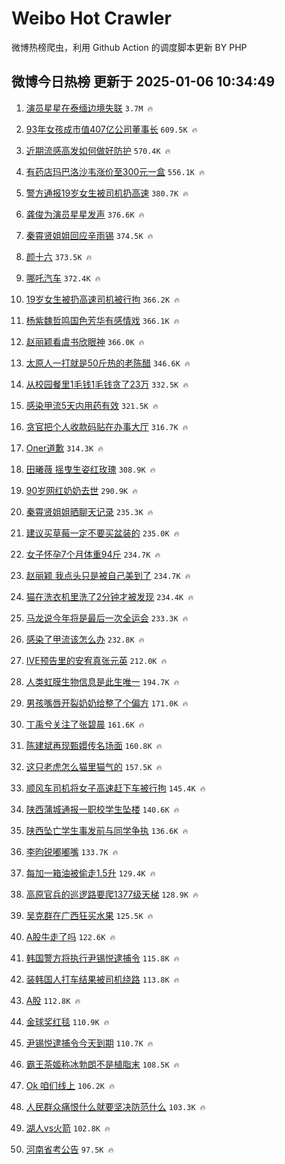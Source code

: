 # Weibo Hot Crawler 



微博热榜爬虫，利用 Github Action 的调度脚本更新 BY PHP 


## 微博今日热榜 更新于 2025-01-06 10:34:49 
1. [演员星星在泰缅边境失联](https://s.weibo.com/weibo?q=%23%E6%BC%94%E5%91%98%E6%98%9F%E6%98%9F%E5%9C%A8%E6%B3%B0%E7%BC%85%E8%BE%B9%E5%A2%83%E5%A4%B1%E8%81%94%23&t=31&band_rank=1&Refer=top) `3.7M 🔥` 

1. [93年女孩成市值407亿公司董事长](https://s.weibo.com/weibo?q=%2393%E5%B9%B4%E5%A5%B3%E5%AD%A9%E6%88%90%E5%B8%82%E5%80%BC407%E4%BA%BF%E5%85%AC%E5%8F%B8%E8%91%A3%E4%BA%8B%E9%95%BF%23&t=31&band_rank=2&Refer=top) `609.5K 🔥` 

1. [近期流感高发如何做好防护](https://s.weibo.com/weibo?q=%23%E8%BF%91%E6%9C%9F%E6%B5%81%E6%84%9F%E9%AB%98%E5%8F%91%E5%A6%82%E4%BD%95%E5%81%9A%E5%A5%BD%E9%98%B2%E6%8A%A4%23&t=31&band_rank=3&Refer=top) `570.4K 🔥` 

1. [有药店玛巴洛沙韦涨价至300元一盒](https://s.weibo.com/weibo?q=%23%E6%9C%89%E8%8D%AF%E5%BA%97%E7%8E%9B%E5%B7%B4%E6%B4%9B%E6%B2%99%E9%9F%A6%E6%B6%A8%E4%BB%B7%E8%87%B3300%E5%85%83%E4%B8%80%E7%9B%92%23&t=31&band_rank=4&Refer=top) `556.1K 🔥` 

1. [警方通报19岁女生被司机扔高速](https://s.weibo.com/weibo?q=%23%E8%AD%A6%E6%96%B9%E9%80%9A%E6%8A%A519%E5%B2%81%E5%A5%B3%E7%94%9F%E8%A2%AB%E5%8F%B8%E6%9C%BA%E6%89%94%E9%AB%98%E9%80%9F%23&t=31&band_rank=5&Refer=top) `380.7K 🔥` 

1. [龚俊为演员星星发声](https://s.weibo.com/weibo?q=%23%E9%BE%9A%E4%BF%8A%E4%B8%BA%E6%BC%94%E5%91%98%E6%98%9F%E6%98%9F%E5%8F%91%E5%A3%B0%23&t=31&band_rank=6&Refer=top) `376.6K 🔥` 

1. [秦霄贤姐姐回应辛雨锡](https://s.weibo.com/weibo?q=%23%E7%A7%A6%E9%9C%84%E8%B4%A4%E5%A7%90%E5%A7%90%E5%9B%9E%E5%BA%94%E8%BE%9B%E9%9B%A8%E9%94%A1%23&t=31&band_rank=7&Refer=top) `374.5K 🔥` 

1. [颜十六](https://s.weibo.com/weibo?q=%E9%A2%9C%E5%8D%81%E5%85%AD&t=31&band_rank=8&Refer=top) `373.5K 🔥` 

1. [哪吒汽车](https://s.weibo.com/weibo?q=%E5%93%AA%E5%90%92%E6%B1%BD%E8%BD%A6&t=31&band_rank=9&Refer=top) `372.4K 🔥` 

1. [19岁女生被扔高速司机被行拘](https://s.weibo.com/weibo?q=%2319%E5%B2%81%E5%A5%B3%E7%94%9F%E8%A2%AB%E6%89%94%E9%AB%98%E9%80%9F%E5%8F%B8%E6%9C%BA%E8%A2%AB%E8%A1%8C%E6%8B%98%23&t=31&band_rank=10&Refer=top) `366.2K 🔥` 

1. [杨紫魏哲鸣国色芳华有感情戏](https://s.weibo.com/weibo?q=%23%E6%9D%A8%E7%B4%AB%E9%AD%8F%E5%93%B2%E9%B8%A3%E5%9B%BD%E8%89%B2%E8%8A%B3%E5%8D%8E%E6%9C%89%E6%84%9F%E6%83%85%E6%88%8F%23&t=31&band_rank=11&Refer=top) `366.1K 🔥` 

1. [赵丽颖看虞书欣眼神](https://s.weibo.com/weibo?q=%23%E8%B5%B5%E4%B8%BD%E9%A2%96%E7%9C%8B%E8%99%9E%E4%B9%A6%E6%AC%A3%E7%9C%BC%E7%A5%9E%23&t=31&band_rank=12&Refer=top) `366.0K 🔥` 

1. [太原人一打就是50斤热的老陈醋](https://s.weibo.com/weibo?q=%23%E5%A4%AA%E5%8E%9F%E4%BA%BA%E4%B8%80%E6%89%93%E5%B0%B1%E6%98%AF50%E6%96%A4%E7%83%AD%E7%9A%84%E8%80%81%E9%99%88%E9%86%8B%23&t=31&band_rank=13&Refer=top) `346.6K 🔥` 

1. [从校园餐里1毛钱1毛钱贪了23万](https://s.weibo.com/weibo?q=%23%E4%BB%8E%E6%A0%A1%E5%9B%AD%E9%A4%90%E9%87%8C1%E6%AF%9B%E9%92%B11%E6%AF%9B%E9%92%B1%E8%B4%AA%E4%BA%8623%E4%B8%87%23&t=31&band_rank=14&Refer=top) `332.5K 🔥` 

1. [感染甲流5天内用药有效](https://s.weibo.com/weibo?q=%23%E6%84%9F%E6%9F%93%E7%94%B2%E6%B5%815%E5%A4%A9%E5%86%85%E7%94%A8%E8%8D%AF%E6%9C%89%E6%95%88%23&t=31&band_rank=15&Refer=top) `321.5K 🔥` 

1. [贪官把个人收款码贴在办事大厅](https://s.weibo.com/weibo?q=%23%E8%B4%AA%E5%AE%98%E6%8A%8A%E4%B8%AA%E4%BA%BA%E6%94%B6%E6%AC%BE%E7%A0%81%E8%B4%B4%E5%9C%A8%E5%8A%9E%E4%BA%8B%E5%A4%A7%E5%8E%85%23&t=31&band_rank=16&Refer=top) `316.7K 🔥` 

1. [Oner道歉](https://s.weibo.com/weibo?q=%23Oner%E9%81%93%E6%AD%89%23&t=31&band_rank=17&Refer=top) `314.3K 🔥` 

1. [田曦薇 摇曳生姿红玫瑰](https://s.weibo.com/weibo?q=%E7%94%B0%E6%9B%A6%E8%96%87%20%E6%91%87%E6%9B%B3%E7%94%9F%E5%A7%BF%E7%BA%A2%E7%8E%AB%E7%91%B0&t=31&band_rank=18&Refer=top) `308.9K 🔥` 

1. [90岁网红奶奶去世](https://s.weibo.com/weibo?q=%2390%E5%B2%81%E7%BD%91%E7%BA%A2%E5%A5%B6%E5%A5%B6%E5%8E%BB%E4%B8%96%23&t=31&band_rank=19&Refer=top) `290.9K 🔥` 

1. [秦霄贤姐姐晒聊天记录](https://s.weibo.com/weibo?q=%23%E7%A7%A6%E9%9C%84%E8%B4%A4%E5%A7%90%E5%A7%90%E6%99%92%E8%81%8A%E5%A4%A9%E8%AE%B0%E5%BD%95%23&t=31&band_rank=20&Refer=top) `235.3K 🔥` 

1. [建议买草莓一定不要买盆装的](https://s.weibo.com/weibo?q=%23%E5%BB%BA%E8%AE%AE%E4%B9%B0%E8%8D%89%E8%8E%93%E4%B8%80%E5%AE%9A%E4%B8%8D%E8%A6%81%E4%B9%B0%E7%9B%86%E8%A3%85%E7%9A%84%23&t=31&band_rank=21&Refer=top) `235.0K 🔥` 

1. [女子怀孕7个月体重94斤](https://s.weibo.com/weibo?q=%23%E5%A5%B3%E5%AD%90%E6%80%80%E5%AD%957%E4%B8%AA%E6%9C%88%E4%BD%93%E9%87%8D94%E6%96%A4%23&t=31&band_rank=22&Refer=top) `234.7K 🔥` 

1. [赵丽颖 我点头只是被自己美到了](https://s.weibo.com/weibo?q=%E8%B5%B5%E4%B8%BD%E9%A2%96%20%E6%88%91%E7%82%B9%E5%A4%B4%E5%8F%AA%E6%98%AF%E8%A2%AB%E8%87%AA%E5%B7%B1%E7%BE%8E%E5%88%B0%E4%BA%86&t=31&band_rank=23&Refer=top) `234.7K 🔥` 

1. [猫在洗衣机里洗了2分钟才被发现](https://s.weibo.com/weibo?q=%23%E7%8C%AB%E5%9C%A8%E6%B4%97%E8%A1%A3%E6%9C%BA%E9%87%8C%E6%B4%97%E4%BA%862%E5%88%86%E9%92%9F%E6%89%8D%E8%A2%AB%E5%8F%91%E7%8E%B0%23&t=31&band_rank=24&Refer=top) `234.4K 🔥` 

1. [马龙说今年将是最后一次全运会](https://s.weibo.com/weibo?q=%23%E9%A9%AC%E9%BE%99%E8%AF%B4%E4%BB%8A%E5%B9%B4%E5%B0%86%E6%98%AF%E6%9C%80%E5%90%8E%E4%B8%80%E6%AC%A1%E5%85%A8%E8%BF%90%E4%BC%9A%23&t=31&band_rank=25&Refer=top) `233.3K 🔥` 

1. [感染了甲流该怎么办](https://s.weibo.com/weibo?q=%23%E6%84%9F%E6%9F%93%E4%BA%86%E7%94%B2%E6%B5%81%E8%AF%A5%E6%80%8E%E4%B9%88%E5%8A%9E%23&t=31&band_rank=26&Refer=top) `232.8K 🔥` 

1. [IVE预告里的安宥真张元英](https://s.weibo.com/weibo?q=%23IVE%E9%A2%84%E5%91%8A%E9%87%8C%E7%9A%84%E5%AE%89%E5%AE%A5%E7%9C%9F%E5%BC%A0%E5%85%83%E8%8B%B1%23&t=31&band_rank=27&Refer=top) `212.0K 🔥` 

1. [人类虹膜生物信息是此生唯一](https://s.weibo.com/weibo?q=%23%E4%BA%BA%E7%B1%BB%E8%99%B9%E8%86%9C%E7%94%9F%E7%89%A9%E4%BF%A1%E6%81%AF%E6%98%AF%E6%AD%A4%E7%94%9F%E5%94%AF%E4%B8%80%23&t=31&band_rank=28&Refer=top) `194.7K 🔥` 

1. [男孩嘴唇开裂奶奶给整了个偏方](https://s.weibo.com/weibo?q=%23%E7%94%B7%E5%AD%A9%E5%98%B4%E5%94%87%E5%BC%80%E8%A3%82%E5%A5%B6%E5%A5%B6%E7%BB%99%E6%95%B4%E4%BA%86%E4%B8%AA%E5%81%8F%E6%96%B9%23&t=31&band_rank=29&Refer=top) `171.0K 🔥` 

1. [丁禹兮关注了张碧晨](https://s.weibo.com/weibo?q=%23%E4%B8%81%E7%A6%B9%E5%85%AE%E5%85%B3%E6%B3%A8%E4%BA%86%E5%BC%A0%E7%A2%A7%E6%99%A8%23&t=31&band_rank=30&Refer=top) `161.6K 🔥` 

1. [陈建斌再现甄嬛传名场面](https://s.weibo.com/weibo?q=%23%E9%99%88%E5%BB%BA%E6%96%8C%E5%86%8D%E7%8E%B0%E7%94%84%E5%AC%9B%E4%BC%A0%E5%90%8D%E5%9C%BA%E9%9D%A2%23&t=31&band_rank=31&Refer=top) `160.8K 🔥` 

1. [这只老虎怎么猫里猫气的](https://s.weibo.com/weibo?q=%23%E8%BF%99%E5%8F%AA%E8%80%81%E8%99%8E%E6%80%8E%E4%B9%88%E7%8C%AB%E9%87%8C%E7%8C%AB%E6%B0%94%E7%9A%84%23&t=31&band_rank=32&Refer=top) `157.5K 🔥` 

1. [顺风车司机将女子高速赶下车被行拘](https://s.weibo.com/weibo?q=%23%E9%A1%BA%E9%A3%8E%E8%BD%A6%E5%8F%B8%E6%9C%BA%E5%B0%86%E5%A5%B3%E5%AD%90%E9%AB%98%E9%80%9F%E8%B5%B6%E4%B8%8B%E8%BD%A6%E8%A2%AB%E8%A1%8C%E6%8B%98%23&t=31&band_rank=33&Refer=top) `145.4K 🔥` 

1. [陕西蒲城通报一职校学生坠楼](https://s.weibo.com/weibo?q=%23%E9%99%95%E8%A5%BF%E8%92%B2%E5%9F%8E%E9%80%9A%E6%8A%A5%E4%B8%80%E8%81%8C%E6%A0%A1%E5%AD%A6%E7%94%9F%E5%9D%A0%E6%A5%BC%23&t=31&band_rank=34&Refer=top) `140.6K 🔥` 

1. [陕西坠亡学生事发前与同学争执](https://s.weibo.com/weibo?q=%23%E9%99%95%E8%A5%BF%E5%9D%A0%E4%BA%A1%E5%AD%A6%E7%94%9F%E4%BA%8B%E5%8F%91%E5%89%8D%E4%B8%8E%E5%90%8C%E5%AD%A6%E4%BA%89%E6%89%A7%23&t=31&band_rank=35&Refer=top) `136.6K 🔥` 

1. [李昀锐嘟嘟嘴](https://s.weibo.com/weibo?q=%E6%9D%8E%E6%98%80%E9%94%90%E5%98%9F%E5%98%9F%E5%98%B4&t=31&band_rank=36&Refer=top) `133.7K 🔥` 

1. [每加一箱油被偷走1.5升](https://s.weibo.com/weibo?q=%23%E6%AF%8F%E5%8A%A0%E4%B8%80%E7%AE%B1%E6%B2%B9%E8%A2%AB%E5%81%B7%E8%B5%B01.5%E5%8D%87%23&t=31&band_rank=37&Refer=top) `129.4K 🔥` 

1. [高原官兵的巡逻路要爬1377级天梯](https://s.weibo.com/weibo?q=%23%E9%AB%98%E5%8E%9F%E5%AE%98%E5%85%B5%E7%9A%84%E5%B7%A1%E9%80%BB%E8%B7%AF%E8%A6%81%E7%88%AC1377%E7%BA%A7%E5%A4%A9%E6%A2%AF%23&t=31&band_rank=38&Refer=top) `128.9K 🔥` 

1. [吴克群在广西狂买水果](https://s.weibo.com/weibo?q=%23%E5%90%B4%E5%85%8B%E7%BE%A4%E5%9C%A8%E5%B9%BF%E8%A5%BF%E7%8B%82%E4%B9%B0%E6%B0%B4%E6%9E%9C%23&t=31&band_rank=39&Refer=top) `125.5K 🔥` 

1. [A股牛走了吗](https://s.weibo.com/weibo?q=%23A%E8%82%A1%E7%89%9B%E8%B5%B0%E4%BA%86%E5%90%97%23&t=31&band_rank=40&Refer=top) `122.6K 🔥` 

1. [韩国警方将执行尹锡悦逮捕令](https://s.weibo.com/weibo?q=%23%E9%9F%A9%E5%9B%BD%E8%AD%A6%E6%96%B9%E5%B0%86%E6%89%A7%E8%A1%8C%E5%B0%B9%E9%94%A1%E6%82%A6%E9%80%AE%E6%8D%95%E4%BB%A4%23&t=31&band_rank=41&Refer=top) `115.8K 🔥` 

1. [装韩国人打车结果被司机绕路](https://s.weibo.com/weibo?q=%23%E8%A3%85%E9%9F%A9%E5%9B%BD%E4%BA%BA%E6%89%93%E8%BD%A6%E7%BB%93%E6%9E%9C%E8%A2%AB%E5%8F%B8%E6%9C%BA%E7%BB%95%E8%B7%AF%23&t=31&band_rank=42&Refer=top) `113.8K 🔥` 

1. [A股](https://s.weibo.com/weibo?q=A%E8%82%A1&t=31&band_rank=43&Refer=top) `112.8K 🔥` 

1. [金球奖红毯](https://s.weibo.com/weibo?q=%23%E9%87%91%E7%90%83%E5%A5%96%E7%BA%A2%E6%AF%AF%23&t=31&band_rank=44&Refer=top) `110.9K 🔥` 

1. [尹锡悦逮捕令今天到期](https://s.weibo.com/weibo?q=%23%E5%B0%B9%E9%94%A1%E6%82%A6%E9%80%AE%E6%8D%95%E4%BB%A4%E4%BB%8A%E5%A4%A9%E5%88%B0%E6%9C%9F%23&t=31&band_rank=45&Refer=top) `110.7K 🔥` 

1. [霸王茶姬称冰勃朗不是植脂末](https://s.weibo.com/weibo?q=%23%E9%9C%B8%E7%8E%8B%E8%8C%B6%E5%A7%AC%E7%A7%B0%E5%86%B0%E5%8B%83%E6%9C%97%E4%B8%8D%E6%98%AF%E6%A4%8D%E8%84%82%E6%9C%AB%23&t=31&band_rank=46&Refer=top) `108.5K 🔥` 

1. [Ok 咱们线上](https://s.weibo.com/weibo?q=Ok%20%E5%92%B1%E4%BB%AC%E7%BA%BF%E4%B8%8A&t=31&band_rank=47&Refer=top) `106.2K 🔥` 

1. [人民群众痛恨什么就要坚决防范什么](https://s.weibo.com/weibo?q=%23%E4%BA%BA%E6%B0%91%E7%BE%A4%E4%BC%97%E7%97%9B%E6%81%A8%E4%BB%80%E4%B9%88%E5%B0%B1%E8%A6%81%E5%9D%9A%E5%86%B3%E9%98%B2%E8%8C%83%E4%BB%80%E4%B9%88%23&t=31&band_rank=48&Refer=top) `103.3K 🔥` 

1. [湖人vs火箭](https://s.weibo.com/weibo?q=%23%E6%B9%96%E4%BA%BAvs%E7%81%AB%E7%AE%AD%23&t=31&band_rank=49&Refer=top) `102.8K 🔥` 

1. [河南省考公告](https://s.weibo.com/weibo?q=%E6%B2%B3%E5%8D%97%E7%9C%81%E8%80%83%E5%85%AC%E5%91%8A&t=31&band_rank=50&Refer=top) `97.5K 🔥` 

